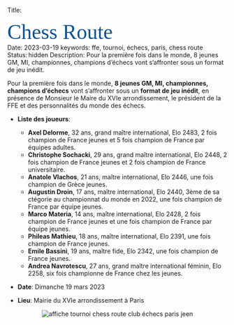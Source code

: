 Title: <div><span style="color:rgb(11,83,148)"><font size="12"><span style="font-family:&quot;Brush Script MT&quot;">Chess Route</font></span></div>
Date: 2023-03-19
keywords: ffe, tournoi, échecs, paris, chess route
Status: hidden
Description: Pour la première fois dans le monde, 8 jeunes GM, MI, championnes, champions d’échecs vont s’affronter sous un format de jeu inédit.

Pour la première fois dans le monde, **8 jeunes GM, MI, championnes, champions d’échecs** vont s’affronter sous un **format de jeu inédit**, en présence de Monsieur le Maire du XVIe arrondissement, le président de la FFE et des personnalités du monde des échecs.

- **Liste des joueurs**: <br>
	- **Axel Delorme**, 32 ans, grand maître international, Elo 2483, 2 fois champion de France jeunes et 5 fois champion de France par équipes adultes.<br>
 	- **Christophe Sochacki**, 29 ans, grand maître international, Elo 2448, 2 fois champion de France jeunes et 2 fois champion de France universitaire.<br>
	- **Anatole Vlachos**, 21 ans, maître international, Elo 2446, une fois champion de Grèce jeunes.<br> 	
 	- **Augustin Droin**, 17 ans, maître international, Elo 2440, 3ème de sa ctégorie au championnat du monde en 2022, une fois champion de France par équipe jeunes.<br>
 	- **Marco Materia**, 14 ans, maître international, Elo 2428, 2 fois champion de France jeunes et une fois champion de France par équipe jeunes.<br>
 	- **Phileas Mathieu**, 18 ans, maître international, Elo 2391, une fois champion de France jeunes.<br>
 	- **Emile Bassini**, 19 ans, maître fide, Elo 2342, une fois champion de France jeunes.<br>
 	- **Andrea Navrotescu**, 27 ans, grand maître international féminin, Elo 2258, six fois championne de France chez les jeunes.<br>

- **Date**: Dimanche 19 mars 2023
- **Lieu**: Mairie du XVIe arrondissement à Paris

<div align="center" >
    <img src="{static}/images/JEEN_echecs_chess_route.webp" alt="affiche tournoi chess route club échecs paris jeen" />
</div>

